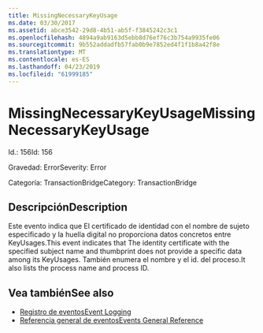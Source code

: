```yaml
---
title: MissingNecessaryKeyUsage
ms.date: 03/30/2017
ms.assetid: abce3542-29d8-4b51-ab5f-f3845242c3c1
ms.openlocfilehash: 4894a9ab9163d5ebb8d76ef76c3b754a9935fe06
ms.sourcegitcommit: 9b552addadfb57fab0b9e7852ed4f1f1b8a42f8e
ms.translationtype: MT
ms.contentlocale: es-ES
ms.lasthandoff: 04/23/2019
ms.locfileid: "61999185"
---
```

# <a name="missingnecessarykeyusage"></a><span data-ttu-id="58057-102">MissingNecessaryKeyUsage</span><span class="sxs-lookup"><span data-stu-id="58057-102">MissingNecessaryKeyUsage</span></span>
<span data-ttu-id="58057-103">Id.: 156</span><span class="sxs-lookup"><span data-stu-id="58057-103">Id: 156</span></span>  
  
 <span data-ttu-id="58057-104">Gravedad: Error</span><span class="sxs-lookup"><span data-stu-id="58057-104">Severity: Error</span></span>  
  
 <span data-ttu-id="58057-105">Categoría: TransactionBridge</span><span class="sxs-lookup"><span data-stu-id="58057-105">Category: TransactionBridge</span></span>  
  
## <a name="description"></a><span data-ttu-id="58057-106">Descripción</span><span class="sxs-lookup"><span data-stu-id="58057-106">Description</span></span>  
 <span data-ttu-id="58057-107">Este evento indica que El certificado de identidad con el nombre de sujeto especificado y la huella digital no proporciona datos concretos entre KeyUsages.</span><span class="sxs-lookup"><span data-stu-id="58057-107">This event indicates that The identity certificate with the specified subject name and thumbprint does not provide a specific data among its KeyUsages.</span></span> <span data-ttu-id="58057-108">También enumera el nombre y el id. del proceso.</span><span class="sxs-lookup"><span data-stu-id="58057-108">It also lists the process name and process ID.</span></span>  
  
## <a name="see-also"></a><span data-ttu-id="58057-109">Vea también</span><span class="sxs-lookup"><span data-stu-id="58057-109">See also</span></span>

- [<span data-ttu-id="58057-110">Registro de eventos</span><span class="sxs-lookup"><span data-stu-id="58057-110">Event Logging</span></span>](../../../../../docs/framework/wcf/diagnostics/event-logging/index.md)
- [<span data-ttu-id="58057-111">Referencia general de eventos</span><span class="sxs-lookup"><span data-stu-id="58057-111">Events General Reference</span></span>](../../../../../docs/framework/wcf/diagnostics/event-logging/events-general-reference.md)
